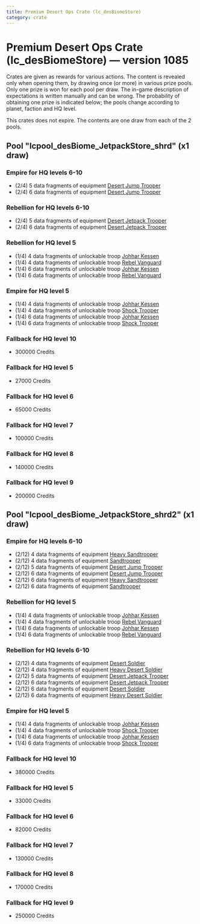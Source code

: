 ```yaml
---
title: Premium Desert Ops Crate (lc_desBiomeStore)
category: crate
---
```


# Premium Desert Ops Crate (lc_desBiomeStore) — version 1085

Crates are given as rewards for various actions. The content is revealed only when opening them, by drawing once (or more) in various prize pools. Only one prize is won for each pool per draw. The in-game description of expectations is written manually and can be wrong. The probability of obtaining one prize is indicated below; the pools change according to planet, faction and HQ level.

This crates does not expire. The contents are one draw from each of the 2 pools.

## Pool "lcpool_desBiome_JetpackStore_shrd" (x1 draw)

### Empire for HQ levels 6-10

  * (2/4) 5 data fragments of equipment [Desert Jump Trooper](eqpEmpireSandJumpTrooper)
  * (2/4) 6 data fragments of equipment [Desert Jump Trooper](eqpEmpireSandJumpTrooper)

### Rebellion for HQ levels 6-10

  * (2/4) 5 data fragments of equipment [Desert Jetpack Trooper](eqpRebelSandJetpackTrooper)
  * (2/4) 6 data fragments of equipment [Desert Jetpack Trooper](eqpRebelSandJetpackTrooper)

### Rebellion for HQ level 5

  * (1/4) 4 data fragments of unlockable troop [Johhar Kessen](RebelJohhar)
  * (1/4) 4 data fragments of unlockable troop [Rebel Vanguard](Vanguard)
  * (1/4) 6 data fragments of unlockable troop [Johhar Kessen](RebelJohhar)
  * (1/4) 6 data fragments of unlockable troop [Rebel Vanguard](Vanguard)

### Empire for HQ level 5

  * (1/4) 4 data fragments of unlockable troop [Johhar Kessen](EmpireJohhar)
  * (1/4) 4 data fragments of unlockable troop [Shock Trooper](Shock)
  * (1/4) 6 data fragments of unlockable troop [Johhar Kessen](EmpireJohhar)
  * (1/4) 6 data fragments of unlockable troop [Shock Trooper](Shock)

### Fallback for HQ level 10

  * 300000 Credits

### Fallback for HQ level 5

  * 27000 Credits

### Fallback for HQ level 6

  * 65000 Credits

### Fallback for HQ level 7

  * 100000 Credits

### Fallback for HQ level 8

  * 140000 Credits

### Fallback for HQ level 9

  * 200000 Credits

## Pool "lcpool_desBiome_JetpackStore_shrd2" (x1 draw)

### Empire for HQ levels 6-10

  * (2/12) 4 data fragments of equipment [Heavy Sandtrooper](eqpEmpireHeavySandtrooper)
  * (2/12) 4 data fragments of equipment [Sandtrooper](eqpEmpireSandtrooper)
  * (2/12) 5 data fragments of equipment [Desert Jump Trooper](eqpEmpireSandJumpTrooper)
  * (2/12) 6 data fragments of equipment [Desert Jump Trooper](eqpEmpireSandJumpTrooper)
  * (2/12) 6 data fragments of equipment [Heavy Sandtrooper](eqpEmpireHeavySandtrooper)
  * (2/12) 6 data fragments of equipment [Sandtrooper](eqpEmpireSandtrooper)

### Rebellion for HQ level 5

  * (1/4) 4 data fragments of unlockable troop [Johhar Kessen](RebelJohhar)
  * (1/4) 4 data fragments of unlockable troop [Rebel Vanguard](Vanguard)
  * (1/4) 6 data fragments of unlockable troop [Johhar Kessen](RebelJohhar)
  * (1/4) 6 data fragments of unlockable troop [Rebel Vanguard](Vanguard)

### Rebellion for HQ levels 6-10

  * (2/12) 4 data fragments of equipment [Desert Soldier](eqpRebelSandSoldier)
  * (2/12) 4 data fragments of equipment [Heavy Desert Soldier](eqpRebelHeavySandSoldier)
  * (2/12) 5 data fragments of equipment [Desert Jetpack Trooper](eqpRebelSandJetpackTrooper)
  * (2/12) 6 data fragments of equipment [Desert Jetpack Trooper](eqpRebelSandJetpackTrooper)
  * (2/12) 6 data fragments of equipment [Desert Soldier](eqpRebelSandSoldier)
  * (2/12) 6 data fragments of equipment [Heavy Desert Soldier](eqpRebelHeavySandSoldier)

### Empire for HQ level 5

  * (1/4) 4 data fragments of unlockable troop [Johhar Kessen](EmpireJohhar)
  * (1/4) 4 data fragments of unlockable troop [Shock Trooper](Shock)
  * (1/4) 6 data fragments of unlockable troop [Johhar Kessen](EmpireJohhar)
  * (1/4) 6 data fragments of unlockable troop [Shock Trooper](Shock)

### Fallback for HQ level 10

  * 380000 Credits

### Fallback for HQ level 5

  * 33000 Credits

### Fallback for HQ level 6

  * 82000 Credits

### Fallback for HQ level 7

  * 130000 Credits

### Fallback for HQ level 8

  * 170000 Credits

### Fallback for HQ level 9

  * 250000 Credits